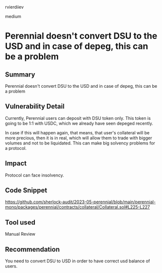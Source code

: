 rvierdiiev

medium

# Perennial doesn't convert DSU to the USD and in case of depeg, this can be a problem

## Summary
Perennial doesn't convert DSU to the USD and in case of depeg, this can be a problem
## Vulnerability Detail
Currently, Perennial users can deposit with DSU token only. This token is going to be 1:1 with USDC, which we already have seen depeged recently.

In case if this will happen again, that means, that user's collateral will be more precious, then it is in real, which will allow them to trade with bigger volumes and not to be liquidated. This can make big solvency problems for a protocol.
## Impact
Protocol can face insolvency.
## Code Snippet
https://github.com/sherlock-audit/2023-05-perennial/blob/main/perennial-mono/packages/perennial/contracts/collateral/Collateral.sol#L225-L227
## Tool used

Manual Review

## Recommendation
You need to convert DSU to USD in order to have correct usd balance of users.